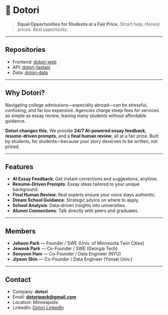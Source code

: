 # 🌰 Dotori

> **Equal Opportunities for Students at a Fair Price.**
> Smart help. Honest prices. Real opportunity.

---

## Repositories

* Frontend: [dotori-web](https://github.com/lukasp-dev/dotori-web)
* API: [dotori-fastapi](https://github.com/lukasp-dev/dotori-fastapi)
* Data: [dotori-data](https://github.com/lukasp-dev/dotori-data)

---

## Why Dotori?

Navigating college admissions—especially abroad—can be stressful, confusing, and far too expensive.
Agencies charge steep fees for services as simple as essay review, leaving many students without affordable guidance.

**Dotori changes this.**
We provide **24/7 AI-powered essay feedback**, **resume-driven prompts**, and a **final human review**, all at a fair price.
Built by students, for students—because your story deserves to be written, not priced.

---

## Features

* **AI Essay Feedback**: Get instant corrections and suggestions, anytime.
* **Resume-Driven Prompts**: Essay ideas tailored to your unique background.
* **Final Human Review**: Real experts ensure your voice stays authentic.
* **Dream School Guidance**: Strategic advice on where to apply.
* **School Analysis**: Data-driven insights into universities.
* **Alumni Connections**: Talk directly with peers and graduates.

---

## Members

* **Jehoon Park** — Founder / SWE (Univ. of Minnesota Twin Cities)
* **Jewook Park** — Co-Founder / SWE (Georgia Tech)
* **Seoyoon Ham** — Co-Founder / Data Engineer (NYU)
* **Jiyoon Shin** — Co-Founder / Data Engineer (Yonsei Univ.)

---

## Contact

* Company: **dotori**
* Email: **[dotoripack@gmail.com](mailto:dotoripack@gmail.com)**
* Location: Minneapolis
* LinkedIn: [Dotori LinkedIn](https://www.linkedin.com/company/dotoripack/about/?viewAsMember=true)
